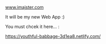 www.imajster.com

It will be my new Web App :)

You must chcek it here... :

https://youthful-babbage-3d1ea8.netlify.com/